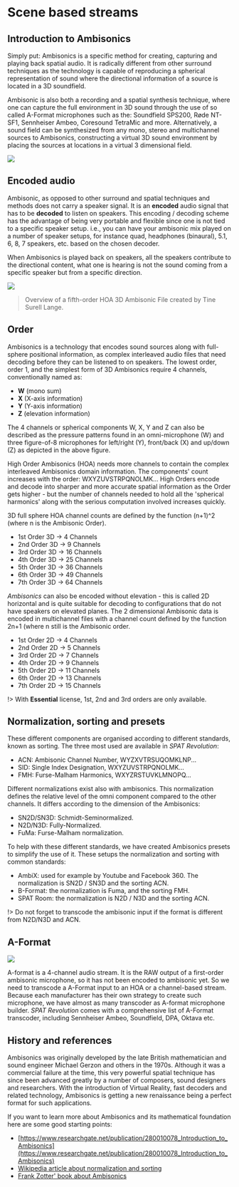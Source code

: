 # Scene based streams

## Introduction to Ambisonics

Simply put: Ambisonics is a specific method for creating, capturing and playing back spatial audio. It is radically different from other surround techniques as the technology is capable of reproducing a spherical representation of sound where the directional information of a source is located in a 3D soundfield.

Ambisonic is also both a recording and a spatial synthesis technique, where one can capture the full environment in 3D sound through the use of so called A-Format microphones such as the: Soundfield SPS200, Røde NT-SF1, Sennheiser Ambeo, Coresound TetraMic and more. Alternatively, a sound field can be synthesized from any mono, stereo and multichannel sources to Ambisonics, constructing a virtual 3D sound environment by placing the sources at locations in a virtual 3 dimensional field.

![](https://media.githubusercontent.com/media/FLUX-SE/doc_images/main/SpatR/Education/Ambisonic.png)

## Encoded audio

Ambisonic, as opposed to other surround and spatial techniques and methods does not carry a speaker signal. It is an **encoded** audio signal that has to be **decoded** to listen on speakers. This encoding / decoding scheme has the advantage of being very portable and flexible since one is not tied to a specific speaker setup. i.e., you can have your ambisonic mix played on a number of speaker setups, for instance quad, headphones (binaural), 5.1, 6, 8, 7 speakers, etc. based on the chosen decoder.

When Ambisonics is played back on speakers, all the speakers contribute to the directional content, what one is hearing is not the sound coming from a specific speaker but from a specific direction.

![](https://media.githubusercontent.com/media/FLUX-SE/doc_images/main/SpatR/ThirdParty/ReaperHOA3DTrack.png)

> Overview of a fifth-order HOA 3D Ambisonic File created by Tine Surell Lange.


## Order

Ambisonics is a technology that encodes sound sources along with full-sphere positional information, as complex interleaved audio files that need decoding before they can be listened to on speakers. The lowest order, order 1, and the simplest form of 3D Ambisonics require 4 channels, conventionally named as:

- **W** (mono sum)
- **X** (X-axis information)
- **Y** (Y-axis information)
- **Z** (elevation information)

The 4 channels or spherical components W, X, Y and Z can also be described as the pressure patterns found in an omni-microphone (W) and three figure-of-8 microphones for left/right (Y), front/back (X) and up/down (Z) as depicted in the above figure.

High Order Ambisonics (HOA) needs more channels to contain the complex interleaved Ambisonics domain information. The components' count increases with the order: WXYZUVSTRPQNOLMK... High Orders encode and decode into sharper and more accurate spatial information as the Order gets higher - but the number of channels needed to hold all the 'spherical harmonics' along with the serious computation involved increases quickly.

3D full sphere HOA channel counts are defined by the function (n+1)^2 (where n is the Ambisonic Order).

- 1st Order 3D -> 4 Channels
- 2nd Order 3D -> 9 Channels
- 3rd Order 3D -> 16 Channels
- 4th Order 3D -> 25 Channels
- 5th Order 3D -> 36 Channels
- 6th Order 3D -> 49 Channels
- 7th Order 3D -> 64 Channels

_Ambisonics_ can also be encoded without elevation - this is called 2D horizontal and is quite suitable for decoding to configurations that do not have speakers on elevated planes. The 2 dimensional Ambisonic data is encoded in multichannel files with a channel count defined by the function 2n+1 (where n still is the Ambisonic order.

- 1st Order 2D -> 4 Channels
- 2nd Order 2D -> 5 Channels
- 3rd Order 2D -> 7 Channels
- 4th Order 2D -> 9 Channels
- 5th Order 2D -> 11 Channels
- 6th Order 2D -> 13 Channels
- 7th Order 2D -> 15 Channels

!> With **Essential** license, 1st, 2nd and 3rd orders are only available.

## Normalization, sorting and presets

These different components are organised according to different standards, known as sorting. The three most used are available in _SPAT Revolution_:
- ACN: Ambisonic Channel Number, WYZXVTRSUQOMKLNP...
- SID: Single Index Designation, WXYZUVSTRPQNOLMK...
- FMH: Furse-Malham Harmonics, WXYZRSTUVKLMNOPQ...

Different normalizations exist also with ambisonics. This normalization defines the relative level of the omni component compared to the other channels. It differs according to the dimension of the Ambisonics:
- SN2D/SN3D: Schmidt-Seminormalized.
- N2D/N3D: Fully-Normalized.
- FuMa: Furse-Malham normalization.

To help with these different standards, we have created Ambisonics presets to simplify the use of it. These setups the normalization and sorting with common standards:
- AmbiX: used for example by Youtube and Facebook 360. The normalization is SN2D / SN3D and the sorting ACN.
- B-Format: the normalization is Fuma, and the sorting FMH.
- SPAT Room: the normalization is N2D / N3D and the sorting ACN.

!> Do not forget to transcode the ambisonic input if the format is different from N2D/N3D and ACN.

## A-Format

![](https://media.githubusercontent.com/media/FLUX-SE/doc_images/main/SpatR/Setup/InputInspectorAFormat.png)

A-format is a 4-channel audio stream. It is the RAW output of a first-order ambisonic microphone, so it has not been encoded to ambisonic yet. So we need to transcode a A-Format input to an HOA or a channel-based stream. Because each manufacturer has their own strategy to create such microphone, we have almost as many transcoder as A-format microphone builder. _SPAT Revolution_ comes with a comprehensive list of A-Format transcoder, including Sennheiser Ambeo, Soundfield, DPA, Oktava etc.


## History and references

Ambisonics was originally developed by the late British mathematician and sound engineer Michael Gerzon and others in the 1970s. Although it was a commercial failure at the time, this very powerful spatial technique has since been advanced greatly by a number of composers, sound designers and researchers. With the introduction of Virtual Reality, fast decoders and related technology, Ambisonics is getting a new renaissance being a perfect format for such applications.

If you want to learn more about Ambisonics and its mathematical foundation here are some good starting points:

- [https://www.researchgate.net/publication/280010078_Introduction_to_Ambisonics](https://www.researchgate.net/publication/280010078_Introduction_to_Ambisonics)
- [Wikipedia article about normalization and sorting](https://en.wikipedia.org/wiki/Ambisonic_data_exchange_formats)
- [Frank Zotter' book about Ambisonics](https://link.springer.com/book/10.1007/978-3-030-17207-7)

<!--[http://flo.mur.at/writings/HOA-intro.pdf](http://flo.mur.at/writings/HOA-intro.pdf)
-->
